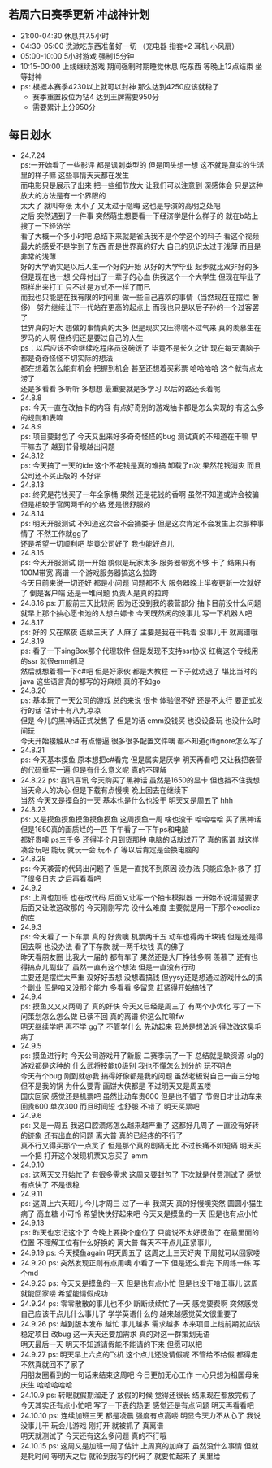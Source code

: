 ## 若周六日赛季更新 冲战神计划

- 21:00-04:30 休息共7.5小时
- 04:30-05:00 洗漱吃东西准备好一切 （充电器 指套*2 耳机 小风扇）
- 05:00-10:00 5小时游戏 强制15分钟
- 10:15-00:00 上线继续游戏 期间强制时期睡觉休息 吃东西 等晚上12点结束 坐等封神
- ps: 根据本赛季4230以上就可以封神 那么达到4250应该就稳了
    - 赛季重置段位为钻4 达到王牌需要950分
    - 需要累计上分950分

## 每日划水

- 24.7.24  
  ps:一开始看了一些影评 都是讽刺类型的 但是回头想一想 这不就是真实的生活里的样子嘛 这些事情天天都在发生  
  而电影只是展示了出来 把一些细节放大 让我们可以注意到 深感体会 只是这种放大的方法是有一个界限的  
  太大了 就叫夸张 太小了 又太过于隐晦 这也是导演的高明之处吧  
  之后 突然遇到了一件事 突然萌生想要看一下经济学是什么样子的 就在b站上搜了一下经济学  
  看了大概一个多小时吧 总结下来就是雀氏我不是个学这个的料子 看这个视频 最大的感受不是学到了东西 而是世界真的好大
  自己的见识太过于浅薄 而且是非常的浅薄  
  好的大学确实是以后人生一个好的开始 从好的大学毕业 起步就比双非好的多  
  但是现在也一想 父母付出了一辈子的心血 供我这个一个大学生 但现在毕业了 照样出来打工 只不过是方式不一样了而已  
  而我也只能是在我有限的时间里 做一些自己喜欢的事情（当然现在在摆烂 奢侈） 努力继续让下一代站在更高的起点上
  而我也只是以后子孙的一个过客罢了  
  世界真的好大 想做的事情真的太多 但是现实又压得喘不过气来 真的羡慕生在罗马的人啊 但终归还是要过自己的人生  
  ps：以后应该不会继续吃程序员这碗饭了 毕竟不是长久之计 现在每天满脑子都是奇奇怪怪不切实际的想法  
  都在想着怎么能有机会 把握到机会 甚至还想着买彩票 哈哈哈哈 这个就有点太涝了  
  还是多看看 多听听 多想想 最重要就是多学习 以后的路还长着呢
- 24.8.8  
  ps: 今天一直在改抽卡的内容 有点好奇别的游戏抽卡都是怎么实现的 有这么多的规则和表嘛
- 24.8.9  
  ps: 项目要封包了 今天又出来好多奇奇怪怪的bug 测试真的不知道在干嘛 早干嘛去了 越到节骨眼越出问题
- 24.8.12  
  ps: 今天搞了一天的ide 这个不花钱是真的难搞 卸载了n次 果然花钱消灾 而且 公司还不买正版的 不好评
- 24.8.13  
  ps: 终究是花钱买了一年全家桶 果然 还是花钱的香啊 虽然不知道或许会被骗 但是相较于官网两千的价格 还是很舒服的
- 24.8.14  
  ps: 明天开服测试 不知道这次会不会捅娄子 但是这次肯定不会发生上次那种事情了 不然工作就gg了  
  还是希望一切顺利吧 毕竟公司好了 我也能好点儿
- 24.8.15  
  ps: 今天开服测试 刚一开始 貌似是玩家太多 服务器带宽不够 卡了 结果只有100M带宽 离谱 一个游戏服务器搞这么拉跨  
  今天目前来说一切还好 都是小问题 问题都不大 服务器晚上半夜更新一次就好了 倒是客户端 还是一堆问题 负责人是真的拉跨
- 24.8.16
  ps: 开服前三天比较闲 因为还没到我的袭营部分 抽卡目前没什么问题 就早上那个抽心愿卡池的人想白嫖卡
  今天既然闲的没事儿 写一下机器人吧
- 24.8.17  
  ps: 好的 又在熬夜 连续三天了 人麻了 主要是我在干耗着 没事儿干 就离谱哦
- 24.8.19  
  ps: 看了一下singBox那个代理软件 但是发现不支持ssr协议 红梅这个专线用的ssr 就很emm抓马  
  然后就想着看一下c#吧 但是好家伙 都是大教程 一下子就劝退了 堪比当时的java 这些语言真的都写的好麻烦 真的不如go
- 24.8.20  
  ps: 基本玩了一天公司的游戏 总的来说 很卡 体验很不好 还是不太行 要正式发行的话 估计十有八九凉凉  
  但是 今儿的黑神话正式发售了 但是的话 emm没钱买 也没设备玩 也没什么时间玩  
  今天开始接触从c# 有点懵逼 很多很多配置文件噢 都不知道gitignore怎么写了
- 24.8.21  
  ps: 今天基本摸鱼 原本想把c#看完 但是属实是厌学 明天再看吧 又让我把袭营的代码重写一遍 但是有什么意义呢 真的不理解
- 24.8.22
  ps: 喜讯喜讯 今天购买了黑神话 虽然是1650的显卡 但也挡不住我想当天命人的决心 但是下载有点慢噢 晚上回去在继续下  
  当然 今天又是摸鱼的一天 基本也是什么也没干 明天又是周五了 hhh
- 24.8.23  
  ps: 又是摸鱼摸鱼摸鱼摸鱼摸鱼 这周摸鱼一周 啥也没干 哈哈哈哈 买了黑神话 但是1650真的画质烂的一匹
  下午看了一下午ps和电脑  
  都好贵噢 ps三千多 还得半个月到货那种 电脑的话就过万了 真的离谱 就这样凑合玩吧 能玩 就玩一会 玩不了 等以后肯定是会换电脑的
- 24.8.28  
  ps: 今天袭营的代码出问题了 但是一直找不到原因 没办法 只能应急补救了 打了很多日志 之后再看看吧
- 24.9.2  
  ps: 上周也加班 也在改代码 后面又让写一个抽卡模拟器 一开始不说清楚要求 后面又让改这改那的 今天刚刚写完 没什么难度
  主要就是用一下那个excelize的库
- 24.9.3  
  ps: 今天看了一下车票 真的 好贵噢 机票两千五 动车也得两千块钱 但是还是得回去啊 也没办法 看了下存款 就一两千块钱
  真的佛了  
  昨天看朋友圈 比我大一届的 都有车了 果然还是大厂挣钱多啊 羡慕了 还有也得搞点儿副业了 虽然一直有这个想法
  但是一直没有行动  
  主要还是摆烂太严重 没好好去想 没想着搞钱 但yysy还是想通过游戏什么的搞个副业 但是咱又没那个能力 多看看 多留意 赶紧得开始搞钱了
- 24.9.4  
  ps: 摸鱼又又又两周了 真的好快 今天又已经是周三了 有两个小优化 写了一下 问策划怎么怎么做 已读不回 真的离谱
  你这么忙嘛fw  
  明天继续学吧 再不学 gg了 不管学什么 先动起来 我总是想法派 得改改这臭毛病了
- 24.9.5  
  ps: 摸鱼进行时 今天公司游戏开了新服 二赛季玩了一下 总结就是缺资源 slg的游戏都是这种的 什么武将技能t0级别 我也不懂怎么划分的
  玩不明白  
  今天有个bug 刚到就@我 搞得好像都是我的问题 虽然老板说自己一亩三分地 但不是我的锅 为什么要背 画饼大侠都是
  不过明天又是周五喽  
  国庆回家 感觉还是机票吧 虽然比动车贵600 但是也不错了 节假日才比动车来回贵600 单次300 而且时间短 也舒服 不错了 明天买票吧
- 24.9.6  
  ps: 又是一周五 我这口腔溃疡怎么越来越严重了 这都好几周了 一直没有好转的迹象 还有出血的问题 离大普 真的已经疼的不行了  
  真不行又得买那个一点灵了 但是那个真的剧痛无比 不过长痛不如短痛 明天买一个把 打开这个发现机票又忘买了 emm
- 24.9.10  
  ps: 这两天又开始忙了 有很多需求 这周又要封包了 下次就是付费测试了 感觉有点快了 不是很稳
- 24.9.11  
  ps: 这周上六天班儿 今儿才周三 过了一半 我滴天 真的好慢噢突然 圆圆小猫生病了 高血糖 小可怜 希望快快好起来吧
  今天又是摸鱼的一天 但是也有点小忙
- 24.9.13  
  ps: 昨天也忘记这个了 今晚上要换个座位了 只能说不太好摸鱼了 在最里面的位置 不理解工位有什么好换的 离大普 每天不干点儿正紧事儿
- 24.9.19
  ps: 今天摸鱼again 明天周五了 这周之上三天好爽 下周就可以回家喽
- 24.9.20
  ps: 突然发现正则有点用噢 小看了一下 但是还么看完 下周练一练 写个md
- 24.9.23
  ps: 今天又是摸鱼的一天 但是也有点小忙 但是也没干啥正事儿 这周就能回家喽 希望能请假成功
- 24.9.24
  ps: 零零散散的事儿也不少 断断续续忙了一天 感觉要费啊 突然感觉自己应该干点儿什么事儿了 学学英语什么的 越来越感觉英文很重要了
- 24.9.26
  ps: 越到版本发布 越忙 事儿越多 需求越多 本来项目上线前期就应该稳定项目 改bug 这一天天还要加需求 真的对这一群策划无语  
  明天最后一天 明天不知道请假能不能请的下来 但愿可以把
- 24.9.27
  ps: 明天早上六点的飞机 这个点儿还没请假呢 不管给不给假 都得走 不然真就回不了家了  
  用朋友圈看到的一句话来结束这周吧 今日更加无心工作 一心只想为祖国母亲庆生 哈哈哈哈哈
- 24.10.9
  ps: 转眼就假期溜走了 放假的时候 觉得还很长 结果现在都放完假了  
  今天其实还有点小忙吧 写了一下表的热更 感觉还是有点问题 明天再看看吧
- 24.10.10
  ps: 连续加班三天 都是凌晨 强度有点高喽 明显今天力不从心了 我说没事儿干 玩会儿游戏 刚打开 就被抓了 真离谱  
  明天就测试了 今天还有这么多问题 真的不行哦
- 24.10.15
  ps: 这周又是加班一周了估计 上周真的加麻了 虽然没什么事情 但就是耗时间 等明天之后 就轮到我写的代码了 就要忙起来了 奥里给